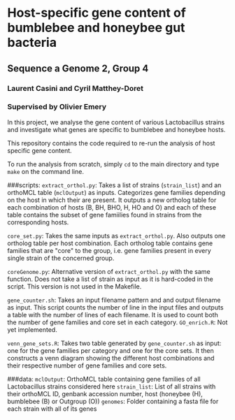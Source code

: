 
# Host-specific gene content of bumblebee and honeybee gut bacteria
## Sequence a Genome 2, Group 4
### Laurent Casini and Cyril Matthey-Doret
### Supervised by Olivier Emery

In this project, we analyse the gene content of various Lactobacillus strains and investigate what genes are specific to bumblebee and honeybee hosts.

This repository contains the code required to re-run the analysis of host specific gene content.

To run the analysis from scratch, simply ```cd``` to the main directory and type `make` on the command line.

###scripts:
`extract_orthol.py`: Takes a list of strains (`strain_list`) and an orthoMCL table (`mclOutput`) as inputs. Categorizes gene families depending on the host in which their are present. It outputs a new ortholog table for each combination of hosts (B, BH, BHO, H, HO and O) and each of these table contains the subset of gene famiilies found in strains from the corresponding hosts.

`core_set.py`: Takes the same inputs as `extract_orthol.py`. Also outputs one ortholog table per host combination. Each ortholog table contains gene families that are "core" to the group, i.e. gene families present in every single strain of the concerned group.

`coreGenome.py`: Alternative version of `extract_orthol.py` with the same function. Does not take a list of strain as input as it is hard-coded in the script. This version is not used in the Makefile.

`gene_counter.sh`: Takes an input filename pattern and and output filename as input. This script counts the number of line in the input files and outputs a table with the number of lines of each filename. It is used to count both the number of gene families and core set in each category.
`GO_enrich.R`: Not yet implemented.

`venn_gene_sets.R`: Takes two table generated by `gene_counter.sh` as input: one for the gene families per category and one for the core sets. It then constructs a venn diagram showing the different host combinations and their respective number of gene families and core sets.

###data:
`mclOutput`: OrthoMCL table containing gene families of all Lactobacillus strains considered here
`strain_list`: List of all strains with their orthoMCL ID, genbank accession number, host (honeybee (H), bumblebee (B) or Outgroup (O))
`genomes`: Folder containing a fasta file for each strain with all of its genes
